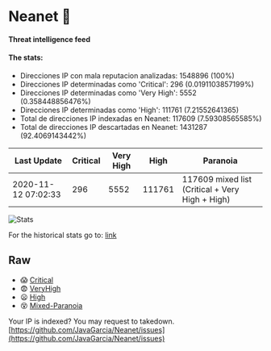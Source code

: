 # Neanet :hocho:
#### Threat intelligence feed
#### The stats:

- Direcciones IP con mala reputacion analizadas: 1548896 (100%)
- Direcciones IP determinadas como 'Critical':  296 (0.0191103857199%)
- Direcciones IP determinadas como 'Very High':  5552 (0.358448856476%)
- Direcciones IP determinadas como 'High':  111761 (7.21552641365)
- Total de direcciones IP indexadas en Neanet:  117609 (7.59308565585%)
- Total de direcciones IP descartadas en Neanet:  1431287 (92.4069143442%)

| Last Update | Critical | Very High | High | Paranoia |
| --- | --- | --- | --- | --- |
| 2020-11-12 07:02:33 | 296 | 5552 | 111761 | 117609 mixed list (Critical + Very High + High)|

![Stats](https://docs.google.com/spreadsheets/d/e/2PACX-1vSnaNMIXVabIpDJjufMlzH7poXnshF3mgd8Is1g9ytUEzVsP5my4Trn8f-xkoLLQ38xpL3HtmUexLo6/pubchart?oid=501124687&format=image)

For the historical stats go to: [link](/stats.csv)
## Raw
- :scream: [Critical](https://raw.githubusercontent.com/JavaGarcia/Neanet/master/blacklists/neanet_critical.txt)
- :fearful: [VeryHigh](https://raw.githubusercontent.com/JavaGarcia/Neanet/master/blacklists/neanet_veryHigh.txtt)
- :frowning: [High](https://raw.githubusercontent.com/JavaGarcia/Neanet/master/blacklists/neanet_high.txt)
- :dizzy_face: [Mixed-Paranoia](https://raw.githubusercontent.com/JavaGarcia/Neanet/master/blacklists/neanet_all.txt)


Your IP is indexed? You may request to takedown. [https://github.com/JavaGarcia/Neanet/issues](https://github.com/JavaGarcia/Neanet/issues)



































































































































































































































































































































































































































































































































































































































































































































































































































































































































































































































































































































































































































































































































































































































































































































































































































































































































































































































































































































































































































































































































































